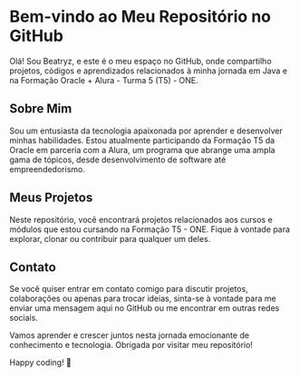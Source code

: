 # Bem-vindo ao Meu Repositório no GitHub

Olá! Sou Beatryz, e este é o meu espaço no GitHub, onde compartilho projetos, 
códigos e aprendizados relacionados à minha jornada em Java e na Formação Oracle + Alura - Turma 5 (T5) - ONE.

## Sobre Mim

Sou um entusiasta da tecnologia apaixonada por aprender e desenvolver minhas habilidades.
Estou atualmente participando da Formação T5 da Oracle em parceria com a Alura, um programa que abrange uma ampla gama de tópicos, 
desde desenvolvimento de software até empreendedorismo.

## Meus Projetos

Neste repositório, você encontrará projetos relacionados aos cursos e módulos que estou cursando na Formação T5 - ONE.
Fique à vontade para explorar, clonar ou contribuir para qualquer um deles.

## Contato

Se você quiser entrar em contato comigo para discutir projetos, colaborações ou apenas para trocar ideias, 
sinta-se à vontade para me enviar uma mensagem aqui no GitHub ou me encontrar em outras redes sociais.

Vamos aprender e crescer juntos nesta jornada emocionante de conhecimento e tecnologia. Obrigada por visitar meu repositório!

Happy coding! 🚀

